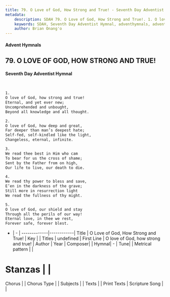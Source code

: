 ```yaml
---
title: 79. O Love of God, How Strong and True! - Seventh Day Adventist Hymnal
metadata:
    description: SDAH 79. O Love of God, How Strong and True!. 1. O love of God, how strong and true! Eternal, and yet ever new; Uncomprehended and unbought, Beyond all knowledge and all thought.
    keywords: SDAH, Seventh Day Adventist Hymnal, adventhymnals, advent hymnals, O Love of God, How Strong and True!, O love of God, how strong and true! 
    author: Brian Onang'o
---
```


#### Advent Hymnals
## 79. O LOVE OF GOD, HOW STRONG AND TRUE!
#### Seventh Day Adventist Hymnal

```txt


1.
O love of God, how strong and true!
Eternal, and yet ever new;
Uncomprehended and unbought,
Beyond all knowledge and all thought.

2.
O love of God, how deep and great,
Far deeper than man’s deepest hate;
Self-fed, self-kindled like the light,
Changeless, eternal, infinite.

3.
We read thee best in Him who cam
To bear for us the cross of shame;
Sent by the Father from on high,
Our life to live, our death to die.

4.
We read thy power to bless and save,
E’en in the darkness of the grave;
Still more in resurrection light
We read the fullness of thy might.

5.
O love of God, our shield and stay
Through all the perils of our way!
Eternal love, in thee we rest,
Forever safe, forever blest.


```

- |   -  |
-------------|------------|
Title | O Love of God, How Strong and True! |
Key |  |
Titles | undefined |
First Line | O love of God, how strong and true! |
Author | 
Year | 
Composer|  |
Hymnal|  - |
Tune|  |
Metrical pattern | |
# Stanzas |  |
Chorus |  |
Chorus Type |  |
Subjects |  |
Texts |  |
Print Texts | 
Scripture Song |  |
  
